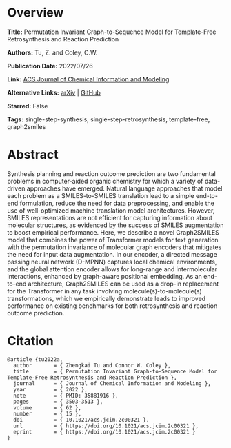 # Overview
**Title:**
Permutation Invariant Graph-to-Sequence Model for Template-Free Retrosynthesis and Reaction Prediction

**Authors:**
Tu, Z. and Coley, C.W.

**Publication Date:**
2022/07/26

**Link:**
[ACS Journal of Chemical Information and Modeling](https://pubs.acs.org/doi/10.1021/acs.jcim.2c00321)

**Alternative Links:**
[arXiv](https://arxiv.org/abs/2110.09681) |
[GitHub](https://github.com/coleygroup/Graph2SMILES)

**Starred:**
False

**Tags:**
single-step-synthesis, single-step-retrosynthesis, template-free, graph2smiles


# Abstract
Synthesis planning and reaction outcome prediction are two fundamental problems in computer-aided organic chemistry for which a variety of data-driven approaches have emerged.
Natural language approaches that model each problem as a SMILES-to-SMILES translation lead to a simple end-to-end formulation, reduce the need for data preprocessing, and enable the use of well-optimized machine translation model architectures.
However, SMILES representations are not efficient for capturing information about molecular structures, as evidenced by the success of SMILES augmentation to boost empirical performance.
Here, we describe a novel Graph2SMILES model that combines the power of Transformer models for text generation with the permutation invariance of molecular graph encoders that mitigates the need for input data augmentation.
In our encoder, a directed message passing neural network (D-MPNN) captures local chemical environments, and the global attention encoder allows for long-range and intermolecular interactions, enhanced by graph-aware positional embedding.
As an end-to-end architecture, Graph2SMILES can be used as a drop-in replacement for the Transformer in any task involving molecule(s)-to-molecule(s) transformations, which we empirically demonstrate leads to improved performance on existing benchmarks for both retrosynthesis and reaction outcome prediction.


# Citation
```
@article {tu2022a,
  author       = { Zhengkai Tu and Connor W. Coley },
  title        = { Permutation Invariant Graph-to-Sequence Model for Template-Free Retrosynthesis and Reaction Prediction },
  journal      = { Journal of Chemical Information and Modeling },
  year         = { 2022 },
  note         = { PMID: 35881916 },
  pages        = { 3503-3513 },
  volume       = { 62 },
  number       = { 15 },
  doi          = { 10.1021/acs.jcim.2c00321 },
  url          = { https://doi.org/10.1021/acs.jcim.2c00321 },
  eprint       = { https://doi.org/10.1021/acs.jcim.2c00321 }
}
```
